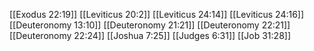 [[Exodus 22:19]]
[[Leviticus 20:2]]
[[Leviticus 24:14]]
[[Leviticus 24:16]]
[[Deuteronomy 13:10]]
[[Deuteronomy 21:21]]
[[Deuteronomy 22:21]]
[[Deuteronomy 22:24]]
[[Joshua 7:25]]
[[Judges 6:31]]
[[Job 31:28]]
